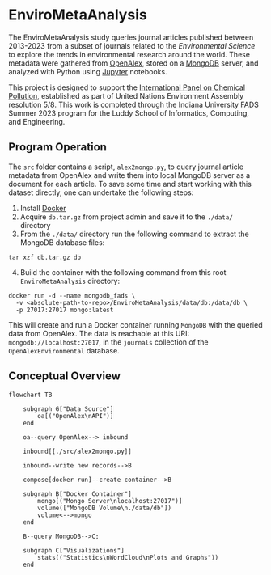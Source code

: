 # EnviroMetaAnalysis

The EnviroMetaAnalysis study queries journal articles published between 2013-2023 from a subset of journals related to the *Environmental Science* to explore the trends in environmental research around the world. These metadata were gathered from [OpenAlex](https://openalex.org/), stored on a [MongoDB](https://mongodb.com/) server, and analyzed with Python using [Jupyter](https://jupyter.org) notebooks. 

This project is designed to support the [International Panel on Chemical Pollution](https://www.ipcp.ch/activities/ipcp-white-paper-on-the-scope-and-functions-of-the-future-science-policy-panel), established as part of United Nations Environment Assembly resolution 5/8. This work is completed through the Indiana University FADS Summer 2023 program for the Luddy School of Informatics, Computing, and Engineering.

## Program Operation

The `src` folder contains a script, `alex2mongo.py`, to query journal article metadata from OpenAlex and write them into local MongoDB server as a document for each article. To save some time and start working with this dataset directly, one can undertake the following steps:

1. Install [Docker](https://docs.docker.com/get-docker/)
2. Acquire `db.tar.gz` from project admin and save it to the `./data/` directory
3. From the `./data/` directory run the following command to extract the MongoDB database files: 
```shell
tar xzf db.tar.gz db
```
4. Build the container with the following command from this root `EnviroMetaAnalysis` directory: 

```shell
docker run -d --name mongodb_fads \
  -v <absolute-path-to-repo>/EnviroMetaAnalysis/data/db:/data/db \
  -p 27017:27017 mongo:latest
```

This will create and run a Docker container running `MongoDB` with the queried data from OpenAlex. The data is reachable at this URI: `mongodb://localhost:27017`, in the `journals` collection of the `OpenAlexEnvironmental` database. 

## Conceptual Overview

```mermaid
flowchart TB
    
    subgraph G["Data Source"]
        oa[("OpenAlex\nAPI")]
    end

    oa--query OpenAlex--> inbound
    
    inbound[[./src/alex2mongo.py]]

    inbound--write new records-->B    
    
    compose[docker run]--create container-->B

    subgraph B["Docker Container"]
        mongo[("Mongo Server\nlocalhost:27017")]
        volume(["MongoDB Volume\n./data/db"])
        volume<-->mongo
    end
    
    B--query MongoDB-->C;

    subgraph C["Visualizations"]
        stats(("Statistics\nWordCloud\nPlots and Graphs"))
    end
```



